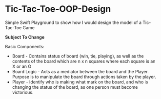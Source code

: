 # Tic-Tac-Toe-OOP-Design

Simple Swift Playground to show how I would design the model of a Tic-Tac-Toe Game

**Subject To Change**

Basic Components:
* Board - Contains status of board (win, tie, playing), as well as the contents of the board which are n x n squares where each square is  an X or an O
* Board Logic - Acts as a mediator between the board and the Player. Purpose is to manipulate the board through actions taken by the player.
* Player - Identify who is making what mark on the board, and who is changing the status of the board, as one person must become victorious.

